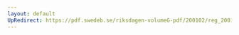```yaml
---
layout: default
UpRedirect: https://pdf.swedeb.se/riksdagen-volumeG-pdf/200102/reg_200102/reg_200102_0431.pdf
---
```

